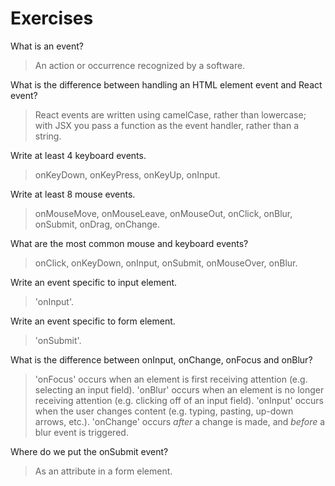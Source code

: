 # Exercises

What is an event?

> An action or occurrence recognized by a software.

What is the difference between handling an HTML element event and React event?

> React events are written using camelCase, rather than lowercase; with JSX you pass a function as the event handler, rather than a string.

Write at least 4 keyboard events.

> onKeyDown, onKeyPress, onKeyUp, onInput.

Write at least 8 mouse events.

> onMouseMove, onMouseLeave, onMouseOut, onClick, onBlur, onSubmit, onDrag, onChange.

What are the most common mouse and keyboard events?

> onClick, onKeyDown, onInput, onSubmit, onMouseOver, onBlur.

Write an event specific to input element.

> 'onInput'.

Write an event specific to form element.

> 'onSubmit'.

What is the difference between onInput, onChange, onFocus and onBlur?

> 'onFocus' occurs when an element is first receiving attention (e.g. selecting an input field). 'onBlur' occurs when an element is no longer receiving attention (e.g. clicking off of an input field). 'onInput' occurs when the user changes content (e.g. typing, pasting, up-down arrows, etc.). 'onChange' occurs *after* a change is made, and *before* a blur event is triggered.

Where do we put the onSubmit event?

> As an attribute in a form element.

